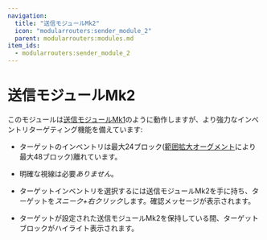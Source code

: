 ```yaml
---
navigation:
  title: "送信モジュールMk2"
  icon: "modularrouters:sender_module_2"
  parent: modularrouters:modules.md
item_ids:
  - modularrouters:sender_module_2
---
```


# 送信モジュールMk2

このモジュールは[送信モジュールMk1](./sender_1.md)のように動作しますが、より強力なインベントリターゲティング機能を備えています:
- ターゲットのインベントリは最大24ブロック([範囲拡大オーグメント](../range_up.md)により最大48ブロック)離れています。
- 明確な視線は必要*ありません*。


- ターゲットインベントリを選択するには送信モジュールMk2を手に持ち、ターゲットを*スニーク+右クリック*します。確認メッセージが表示されます。
- ターゲットが設定された送信モジュールMk2を保持している間、ターゲットブロックがハイライト表示されます。



<Recipe id="modularrouters:sender_module_2" />

<Recipe id="modularrouters:sender_module_2_x4" />

